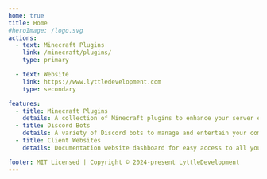 ```yaml
---
home: true
title: Home
#heroImage: /logo.svg
actions:
  - text: Minecraft Plugins
    link: /minecraft/plugins/
    type: primary

  - text: Website
    link: https://www.lyttledevelopment.com
    type: secondary

features:
  - title: Minecraft Plugins
    details: A collection of Minecraft plugins to enhance your server experience.
  - title: Discord Bots
    details: A variety of Discord bots to manage and entertain your community.
  - title: Client Websites
    details: Documentation website dashboard for easy access to all your resources.

footer: MIT Licensed | Copyright © 2024-present LyttleDevelopment
---
```

